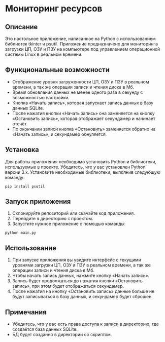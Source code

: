 # Мониторинг ресурсов

## Описание

Это настольное приложение, написанное на Python с использованием библиотек tkinter и psutil. Приложение предназначено для мониторинга загрузки ЦП, ОЗУ и ПЗУ на компьютере под управлением операционной системы Linux в реальном времени.

## Функциональные возможности

- Отображение уровня загруженности ЦП, ОЗУ и ПЗУ в реальном времени, а так же операции записи и чтения диска в Мб.
- Время обновления данных не менее одного раза в секунду с возможностью настройки.
- Кнопка «Начать запись», которая запускает запись данных в базу данных SQLite.
- После нажатия кнопки «Начать запись» она заменяется на кнопку «Остановить запись», которая отображает секундамер и начинает отсчёт.
- По окончании записи кнопка «Остановить» заменяется обратно на «Начать запись», и секундамер обнуляется.

## Установка

Для работы приложения необходимо установить Python и библиотеки, используемые в проекте. Убедитесь, что у вас установлен Python версии 3.x. Установите необходимые библиотеки, выполнив следующую команду:

```pip install psutil```


## Запуск приложения

1. Склонируйте репозиторий или скачайте код приложения.
2. Перейдите в директорию с проектом.
3. Запустите нужное приложение с помощью команды:

```python main.py```


## Использование

1. При запуске приложения вы увидите интерфейс с текущими уровнями загрузки ЦП, ОЗУ и ПЗУ в реальном времени, а так же операции записи и чтения диска в Мб.
2. Чтобы начать запись данных, нажмите кнопку «Начать запись».
3. Запись будет продолжаться до нажатия кнопки «Остановить запись», при этом будет отображаться секундамер.
4. После нажатия на кнопку «Остановить запись» данные больше не будут записываться в базу данных, и секундамер будет сброшен.

## Примечания

- Убедитесь, что у вас есть права доступа к записи в директорию, где создаётся база данных SQLite.
- БД будет созданно в директории со скриптом.